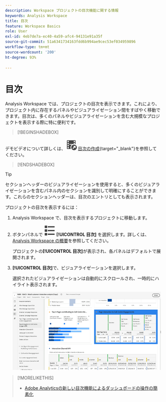 ```yaml
---
description: Workspace プロジェクトの目次機能に関する情報
keywords: Analysis Workspace
title: 目次
feature: Workspace Basics
role: User
exl-id: 4eb7de7a-ec40-4a59-afc4-94131e91a35f
source-git-commit: 51a6341734163fdd6b994ae9cec53ef034959896
workflow-type: tm+mt
source-wordcount: '200'
ht-degree: 93%

---
```


# 目次

Analysis Workspace では、プロジェクトの目次を表示できます。これにより、プロジェクト内に存在するパネルやビジュアライゼーション間をすばやく移動できます。目次は、多くのパネルやビジュアライゼーションを含む大規模なプロジェクトを表示する際に特に便利です。

>[!BEGINSHADEBOX]

デモビデオについて詳しくは、![VideoCheckedOut](/help/assets/icons/VideoCheckedOut.svg) [目次の作成](https://video.tv.adobe.com/v/26990/?quality=12&learn=on){target="_blank"}を参照してください。

>[!ENDSHADEBOX]


>[!TIP]
>
>セクションヘッダーのビジュアライゼーションを使用すると、多くのビジュアライゼーションを含むパネル内のセクションを識別して明確にすることができます。これらのセクションヘッダーは、目次のエントリとしても表示されます。
>


プロジェクトの目次を表示するには：

1. Analysis Workspace で、目次を表示するプロジェクトに移動します。

1. ボタンパネルで ![ViewList](/help/assets/icons/ViewList.svg) **[!UICONTROL 目次]** を選択します。詳しくは、[Analysis Workspace の概要](/help/analysis-workspace/home.md)を参照してください。<br/>

   プロジェクトの&#x200B;**[!UICONTROL 目次]**&#x200B;が表示され、各パネルはデフォルトで展開されます。

1. **[!UICONTROL 目次]**&#x200B;で、ビジュアライゼーションを選択します。<br/>

   選択されたビジュアライゼーションは自動的にスクロールされ、一時的にハイライト表示されます。

   ![ハイライト表示された目次](assets/toc-highlighted.png)


>[!MORELIKETHIS]
>
>* [Adobe Analyticsの新しい目次機能によるダッシュボードの操作の簡素化 ](https://experienceleaguecommunities.adobe.com/t5/adobe-analytics-blogs/simplify-dashboard-navigation-with-the-new-table-of-contents/ba-p/731284?profile.language=ja)
